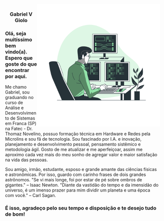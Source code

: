 <img align="right" width="400em" src="https://github.com/gveronezg/gveronezg/raw/main/Programming-bro.png" alt="gveronezg"/>
<h3 align="center">Gabriel V Giolo</h3>

### Olá, seja muitíssimo bem vindo(a). Espero que goste do que encontrar por aqui.

Me chamo Gabriel, sou graduando no curso de Análise e Desenvolvimento de Sistemas em Franca (SP) na Fatec - Dr. Thomaz Novelino, possuo formação técnica em Hardware e Redes pela Microlins e sou fã de tecnologia. Sou fascinado por I.A. e inovação, planejamento e desenvolvimento pessoal, pensamento sistêmico e metodologia ágil. Gosto de me atualizar e me aperfeiçoar, assim me aproximo cada vez mais do meu sonho de agregar valor e maior satisfação na vida das pessoas.

Sou amigo, irmão, estudante, esposo e grande amante das ciências físicas e astronômicas. Por isso, guardo com carinho frases de dois grandes astrônomos.
"Se vi mais longe, foi por estar de pé sobre ombros de gigantes." – Isaac Newton.
"Diante da vastidão do tempo e da imensidão do universo, é um imenso prazer para mim dividir um planeta e uma época com você." – Carl Sagan.

### É isso, agradeço pelo seu tempo e disposição e te desejo tudo de bom!
